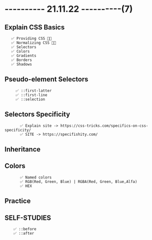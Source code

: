 # ---------- 21.11.22 ----------(7)

## Explain CSS Basics

       ✅ Providing CSS 👍🏻
       ✅ Normalizing CSS 👍🏻
       ✅ Selectors
       ✅ Colors
       ✅ Gradients
       ✅ Borders
       ✅ Shadows

## Pseudo-element Selectors

         ✅ ::first-latter
         ✅ ::first-line
         ✅ ::selection

## Selectors Specificity

           ✅ Explain site -> https://css-tricks.com/specifics-on-css-specificity/
           ✅ SITE -> https://specifishity.com/

## Inheritance

## Colors

           ✅ Named colors
           ✅ RGB(Red, Green, Blue) | RGBA(Red, Green, Blue,Alfa)
           ✅ HEX

## Practice

## SELF-STUDIES

        ✅ ::before
        ✅ ::after
